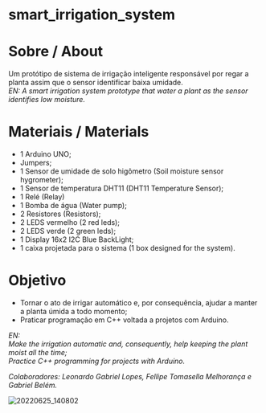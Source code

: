 # smart_irrigation_system

# Sobre / About
Um protótipo de sistema de irrigação inteligente responsável por regar a planta assim que o sensor identificar baixa umidade.
<br/> 
*EN: A smart irrigation system prototype that water a plant as the sensor identifies low moisture.*

# Materiais / Materials 
- 1 Arduino UNO;
- Jumpers;
- 1 Sensor de umidade de solo higômetro (Soil moisture sensor hygrometer);
- 1 Sensor de temperatura DHT11 (DHT11 Temperature Sensor);
- 1 Relé (Relay)
- 1 Bomba de água (Water pump);
- 2 Resistores (Resistors);
- 2 LEDS vermelho (2 red leds);
- 2 LEDS verde (2 green leds);
- 1 Display 16x2 I2C Blue BackLight;
- 1 caixa projetada para o sistema (1 box designed for the system).

# Objetivo 
- Tornar o ato de irrigar automático e, por consequência, ajudar a manter a planta úmida a todo momento;
- Praticar programação em C++ voltada a projetos com Arduino.

*EN: <br/>
Make the irrigation automatic and, consequently, help keeping the plant moist all the time;
<br/> Practice C++ programming for projects with Arduino.*  <br/>

*Colaboradores: Leonardo Gabriel Lopes, Fellipe Tomasella Melhorança e Gabriel Belém.*

![20220625_140802](https://user-images.githubusercontent.com/69444717/177435849-a0d5db28-5ae1-4477-9b92-3f3fc7788327.jpg)

